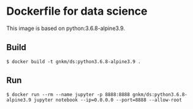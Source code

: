 # Dockerfile for data science

This image is based on python:3.6.8-alpine3.9.

## Build

```
$ docker build -t gnkm/ds:python3.6.8-alpine3.9 .
```

## Run

```
$ docker run --rm --name jupyter -p 8888:8888 gnkm/ds:python3.6.8-alpine3.9 jupyter notebook --ip=0.0.0.0 --port=8888 --allow-root
```

